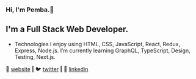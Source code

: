### Hi, I'm Pemba.👋

## I'm a Full Stack Web Developer.


- Technologies I enjoy using HTML, CSS, JavaScript, React, Redux, Express, Node.js. I’m currently learning GraphQL, TypeScript, Design, Testing, Next.js.
 

🏡 [website][website] **|** 
🐦 [twitter][twitter] **|** 
👔 [linkedin][linkedin]


[website]: https://pembalama.com
[twitter]: https://twitter.com/pembatlama
[linkedin]: https://linkedin.com/in/pembalama


